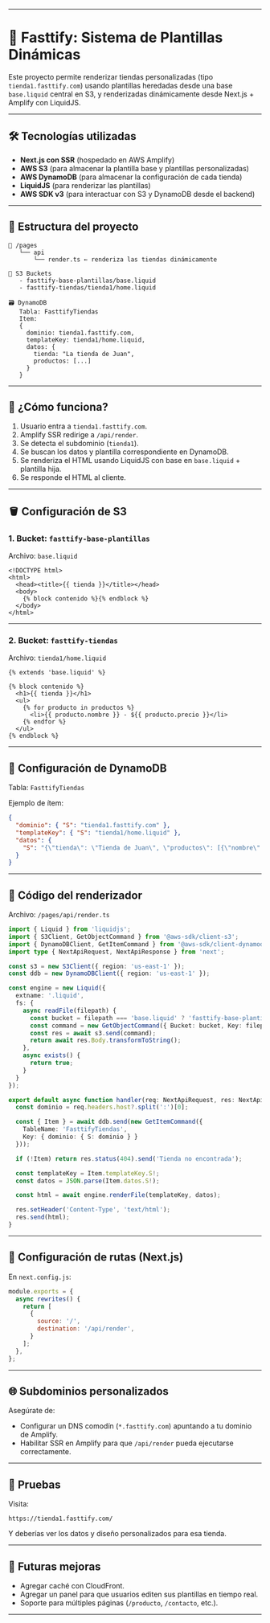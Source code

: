
---

# 🧪 Fasttify: Sistema de Plantillas Dinámicas

Este proyecto permite renderizar tiendas personalizadas (tipo `tienda1.fasttify.com`) usando plantillas heredadas desde una base `base.liquid` central en S3, y renderizadas dinámicamente desde Next.js + Amplify con LiquidJS.

---

## 🛠 Tecnologías utilizadas

* **Next.js con SSR** (hospedado en AWS Amplify)
* **AWS S3** (para almacenar la plantilla base y plantillas personalizadas)
* **AWS DynamoDB** (para almacenar la configuración de cada tienda)
* **LiquidJS** (para renderizar las plantillas)
* **AWS SDK v3** (para interactuar con S3 y DynamoDB desde el backend)

---

## 📁 Estructura del proyecto

```
📁 /pages
   └── api
       └── render.ts ← renderiza las tiendas dinámicamente

📁 S3 Buckets
   - fasttify-base-plantillas/base.liquid
   - fasttify-tiendas/tienda1/home.liquid

🗃️ DynamoDB
   Tabla: FasttifyTiendas
   Item:
   {
     dominio: tienda1.fasttify.com,
     templateKey: tienda1/home.liquid,
     datos: {
       tienda: "La tienda de Juan",
       productos: [...]
     }
   }
```

---

## 🧩 ¿Cómo funciona?

1. Usuario entra a `tienda1.fasttify.com`.
2. Amplify SSR redirige a `/api/render`.
3. Se detecta el subdominio (`tienda1`).
4. Se buscan los datos y plantilla correspondiente en DynamoDB.
5. Se renderiza el HTML usando LiquidJS con base en `base.liquid` + plantilla hija.
6. Se responde el HTML al cliente.

---

## 🪣 Configuración de S3

### 1. Bucket: `fasttify-base-plantillas`

Archivo: `base.liquid`

```liquid
<!DOCTYPE html>
<html>
  <head><title>{{ tienda }}</title></head>
  <body>
    {% block contenido %}{% endblock %}
  </body>
</html>
```

---

### 2. Bucket: `fasttify-tiendas`

Archivo: `tienda1/home.liquid`

```liquid
{% extends 'base.liquid' %}

{% block contenido %}
  <h1>{{ tienda }}</h1>
  <ul>
    {% for producto in productos %}
      <li>{{ producto.nombre }} - ${{ producto.precio }}</li>
    {% endfor %}
  </ul>
{% endblock %}
```

---

## 🧠 Configuración de DynamoDB

Tabla: `FasttifyTiendas`

Ejemplo de ítem:

```json
{
  "dominio": { "S": "tienda1.fasttify.com" },
  "templateKey": { "S": "tienda1/home.liquid" },
  "datos": {
    "S": "{\"tienda\": \"Tienda de Juan\", \"productos\": [{\"nombre\": \"Gorra\", \"precio\": 25000}]}"
  }
}
```

---

## 🧾 Código del renderizador

Archivo: `/pages/api/render.ts`

```ts
import { Liquid } from 'liquidjs';
import { S3Client, GetObjectCommand } from '@aws-sdk/client-s3';
import { DynamoDBClient, GetItemCommand } from '@aws-sdk/client-dynamodb';
import type { NextApiRequest, NextApiResponse } from 'next';

const s3 = new S3Client({ region: 'us-east-1' });
const ddb = new DynamoDBClient({ region: 'us-east-1' });

const engine = new Liquid({
  extname: '.liquid',
  fs: {
    async readFile(filepath) {
      const bucket = filepath === 'base.liquid' ? 'fasttify-base-plantillas' : 'fasttify-tiendas';
      const command = new GetObjectCommand({ Bucket: bucket, Key: filepath });
      const res = await s3.send(command);
      return await res.Body.transformToString();
    },
    async exists() {
      return true;
    }
  }
});

export default async function handler(req: NextApiRequest, res: NextApiResponse) {
  const dominio = req.headers.host?.split(':')[0];

  const { Item } = await ddb.send(new GetItemCommand({
    TableName: 'FasttifyTiendas',
    Key: { dominio: { S: dominio } }
  }));

  if (!Item) return res.status(404).send('Tienda no encontrada');

  const templateKey = Item.templateKey.S!;
  const datos = JSON.parse(Item.datos.S!);

  const html = await engine.renderFile(templateKey, datos);

  res.setHeader('Content-Type', 'text/html');
  res.send(html);
}
```

---

## 🔁 Configuración de rutas (Next.js)

En `next.config.js`:

```js
module.exports = {
  async rewrites() {
    return [
      {
        source: '/',
        destination: '/api/render',
      }
    ];
  },
};
```

---

## 🌐 Subdominios personalizados

Asegúrate de:

* Configurar un DNS comodín (`*.fasttify.com`) apuntando a tu dominio de Amplify.
* Habilitar SSR en Amplify para que `/api/render` pueda ejecutarse correctamente.

---

## 🧪 Pruebas

Visita:

```
https://tienda1.fasttify.com/
```

Y deberías ver los datos y diseño personalizados para esa tienda.

---

## 🚀 Futuras mejoras

* Agregar caché con CloudFront.
* Agregar un panel para que usuarios editen sus plantillas en tiempo real.
* Soporte para múltiples páginas (`/producto`, `/contacto`, etc.).

---


